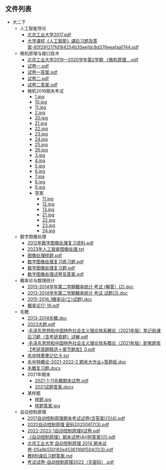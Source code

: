 

## 文件列表

- 大二下
    - 人工智能导论
        - [北京工业大学2017.pdf](https://github.com/Open-BJUT/BJUT-AI/raw/master/./%E5%A4%A7%E4%BA%8C%E4%B8%8B%5C%E4%BA%BA%E5%B7%A5%E6%99%BA%E8%83%BD%E5%AF%BC%E8%AE%BA/%E5%8C%97%E4%BA%AC%E5%B7%A5%E4%B8%9A%E5%A4%A7%E5%AD%A62017.pdf)
        - [大学课程《人工智能》课后习题及答案-85f291217fd184254b35eefdc8d376eeafaa1744.pdf](https://github.com/Open-BJUT/BJUT-AI/raw/master/./%E5%A4%A7%E4%BA%8C%E4%B8%8B%5C%E4%BA%BA%E5%B7%A5%E6%99%BA%E8%83%BD%E5%AF%BC%E8%AE%BA/%E5%A4%A7%E5%AD%A6%E8%AF%BE%E7%A8%8B%E3%80%8A%E4%BA%BA%E5%B7%A5%E6%99%BA%E8%83%BD%E3%80%8B%E8%AF%BE%E5%90%8E%E4%B9%A0%E9%A2%98%E5%8F%8A%E7%AD%94%E6%A1%88-85f291217fd184254b35eefdc8d376eeafaa1744.pdf)
    - 微机原理与接口技术
        - [北京工业大学2019—2020学年第2学期 《微机原理....pdf](https://github.com/Open-BJUT/BJUT-AI/raw/master/./%E5%A4%A7%E4%BA%8C%E4%B8%8B%5C%E5%BE%AE%E6%9C%BA%E5%8E%9F%E7%90%86%E4%B8%8E%E6%8E%A5%E5%8F%A3%E6%8A%80%E6%9C%AF/%E5%8C%97%E4%BA%AC%E5%B7%A5%E4%B8%9A%E5%A4%A7%E5%AD%A62019%E2%80%942020%E5%AD%A6%E5%B9%B4%E7%AC%AC2%E5%AD%A6%E6%9C%9F%20%E3%80%8A%E5%BE%AE%E6%9C%BA%E5%8E%9F%E7%90%86....pdf)
        - [试卷一.pdf](https://github.com/Open-BJUT/BJUT-AI/raw/master/./%E5%A4%A7%E4%BA%8C%E4%B8%8B%5C%E5%BE%AE%E6%9C%BA%E5%8E%9F%E7%90%86%E4%B8%8E%E6%8E%A5%E5%8F%A3%E6%8A%80%E6%9C%AF/%E8%AF%95%E5%8D%B7%E4%B8%80.pdf)
        - [试卷一答案.pdf](https://github.com/Open-BJUT/BJUT-AI/raw/master/./%E5%A4%A7%E4%BA%8C%E4%B8%8B%5C%E5%BE%AE%E6%9C%BA%E5%8E%9F%E7%90%86%E4%B8%8E%E6%8E%A5%E5%8F%A3%E6%8A%80%E6%9C%AF/%E8%AF%95%E5%8D%B7%E4%B8%80%E7%AD%94%E6%A1%88.pdf)
        - [试卷二.pdf](https://github.com/Open-BJUT/BJUT-AI/raw/master/./%E5%A4%A7%E4%BA%8C%E4%B8%8B%5C%E5%BE%AE%E6%9C%BA%E5%8E%9F%E7%90%86%E4%B8%8E%E6%8E%A5%E5%8F%A3%E6%8A%80%E6%9C%AF/%E8%AF%95%E5%8D%B7%E4%BA%8C.pdf)
        - [试卷二答案.pdf](https://github.com/Open-BJUT/BJUT-AI/raw/master/./%E5%A4%A7%E4%BA%8C%E4%B8%8B%5C%E5%BE%AE%E6%9C%BA%E5%8E%9F%E7%90%86%E4%B8%8E%E6%8E%A5%E5%8F%A3%E6%8A%80%E6%9C%AF/%E8%AF%95%E5%8D%B7%E4%BA%8C%E7%AD%94%E6%A1%88.pdf)
        - 微机2016期末考试
            - [1.jpg](https://github.com/Open-BJUT/BJUT-AI/raw/master/./%E5%A4%A7%E4%BA%8C%E4%B8%8B%5C%E5%BE%AE%E6%9C%BA%E5%8E%9F%E7%90%86%E4%B8%8E%E6%8E%A5%E5%8F%A3%E6%8A%80%E6%9C%AF%5C%E5%BE%AE%E6%9C%BA2016%E6%9C%9F%E6%9C%AB%E8%80%83%E8%AF%95/1.jpg)
            - [10.jpg](https://github.com/Open-BJUT/BJUT-AI/raw/master/./%E5%A4%A7%E4%BA%8C%E4%B8%8B%5C%E5%BE%AE%E6%9C%BA%E5%8E%9F%E7%90%86%E4%B8%8E%E6%8E%A5%E5%8F%A3%E6%8A%80%E6%9C%AF%5C%E5%BE%AE%E6%9C%BA2016%E6%9C%9F%E6%9C%AB%E8%80%83%E8%AF%95/10.jpg)
            - [11.jpg](https://github.com/Open-BJUT/BJUT-AI/raw/master/./%E5%A4%A7%E4%BA%8C%E4%B8%8B%5C%E5%BE%AE%E6%9C%BA%E5%8E%9F%E7%90%86%E4%B8%8E%E6%8E%A5%E5%8F%A3%E6%8A%80%E6%9C%AF%5C%E5%BE%AE%E6%9C%BA2016%E6%9C%9F%E6%9C%AB%E8%80%83%E8%AF%95/11.jpg)
            - [2.jpg](https://github.com/Open-BJUT/BJUT-AI/raw/master/./%E5%A4%A7%E4%BA%8C%E4%B8%8B%5C%E5%BE%AE%E6%9C%BA%E5%8E%9F%E7%90%86%E4%B8%8E%E6%8E%A5%E5%8F%A3%E6%8A%80%E6%9C%AF%5C%E5%BE%AE%E6%9C%BA2016%E6%9C%9F%E6%9C%AB%E8%80%83%E8%AF%95/2.jpg)
            - [20.jpg](https://github.com/Open-BJUT/BJUT-AI/raw/master/./%E5%A4%A7%E4%BA%8C%E4%B8%8B%5C%E5%BE%AE%E6%9C%BA%E5%8E%9F%E7%90%86%E4%B8%8E%E6%8E%A5%E5%8F%A3%E6%8A%80%E6%9C%AF%5C%E5%BE%AE%E6%9C%BA2016%E6%9C%9F%E6%9C%AB%E8%80%83%E8%AF%95/20.jpg)
            - [21.jpg](https://github.com/Open-BJUT/BJUT-AI/raw/master/./%E5%A4%A7%E4%BA%8C%E4%B8%8B%5C%E5%BE%AE%E6%9C%BA%E5%8E%9F%E7%90%86%E4%B8%8E%E6%8E%A5%E5%8F%A3%E6%8A%80%E6%9C%AF%5C%E5%BE%AE%E6%9C%BA2016%E6%9C%9F%E6%9C%AB%E8%80%83%E8%AF%95/21.jpg)
            - [22.jpg](https://github.com/Open-BJUT/BJUT-AI/raw/master/./%E5%A4%A7%E4%BA%8C%E4%B8%8B%5C%E5%BE%AE%E6%9C%BA%E5%8E%9F%E7%90%86%E4%B8%8E%E6%8E%A5%E5%8F%A3%E6%8A%80%E6%9C%AF%5C%E5%BE%AE%E6%9C%BA2016%E6%9C%9F%E6%9C%AB%E8%80%83%E8%AF%95/22.jpg)
            - [23.jpg](https://github.com/Open-BJUT/BJUT-AI/raw/master/./%E5%A4%A7%E4%BA%8C%E4%B8%8B%5C%E5%BE%AE%E6%9C%BA%E5%8E%9F%E7%90%86%E4%B8%8E%E6%8E%A5%E5%8F%A3%E6%8A%80%E6%9C%AF%5C%E5%BE%AE%E6%9C%BA2016%E6%9C%9F%E6%9C%AB%E8%80%83%E8%AF%95/23.jpg)
            - [24.jpg](https://github.com/Open-BJUT/BJUT-AI/raw/master/./%E5%A4%A7%E4%BA%8C%E4%B8%8B%5C%E5%BE%AE%E6%9C%BA%E5%8E%9F%E7%90%86%E4%B8%8E%E6%8E%A5%E5%8F%A3%E6%8A%80%E6%9C%AF%5C%E5%BE%AE%E6%9C%BA2016%E6%9C%9F%E6%9C%AB%E8%80%83%E8%AF%95/24.jpg)
            - [25.jpg](https://github.com/Open-BJUT/BJUT-AI/raw/master/./%E5%A4%A7%E4%BA%8C%E4%B8%8B%5C%E5%BE%AE%E6%9C%BA%E5%8E%9F%E7%90%86%E4%B8%8E%E6%8E%A5%E5%8F%A3%E6%8A%80%E6%9C%AF%5C%E5%BE%AE%E6%9C%BA2016%E6%9C%9F%E6%9C%AB%E8%80%83%E8%AF%95/25.jpg)
            - [26.jpg](https://github.com/Open-BJUT/BJUT-AI/raw/master/./%E5%A4%A7%E4%BA%8C%E4%B8%8B%5C%E5%BE%AE%E6%9C%BA%E5%8E%9F%E7%90%86%E4%B8%8E%E6%8E%A5%E5%8F%A3%E6%8A%80%E6%9C%AF%5C%E5%BE%AE%E6%9C%BA2016%E6%9C%9F%E6%9C%AB%E8%80%83%E8%AF%95/26.jpg)
            - [3.jpg](https://github.com/Open-BJUT/BJUT-AI/raw/master/./%E5%A4%A7%E4%BA%8C%E4%B8%8B%5C%E5%BE%AE%E6%9C%BA%E5%8E%9F%E7%90%86%E4%B8%8E%E6%8E%A5%E5%8F%A3%E6%8A%80%E6%9C%AF%5C%E5%BE%AE%E6%9C%BA2016%E6%9C%9F%E6%9C%AB%E8%80%83%E8%AF%95/3.jpg)
            - [4.jpg](https://github.com/Open-BJUT/BJUT-AI/raw/master/./%E5%A4%A7%E4%BA%8C%E4%B8%8B%5C%E5%BE%AE%E6%9C%BA%E5%8E%9F%E7%90%86%E4%B8%8E%E6%8E%A5%E5%8F%A3%E6%8A%80%E6%9C%AF%5C%E5%BE%AE%E6%9C%BA2016%E6%9C%9F%E6%9C%AB%E8%80%83%E8%AF%95/4.jpg)
            - [5.jpg](https://github.com/Open-BJUT/BJUT-AI/raw/master/./%E5%A4%A7%E4%BA%8C%E4%B8%8B%5C%E5%BE%AE%E6%9C%BA%E5%8E%9F%E7%90%86%E4%B8%8E%E6%8E%A5%E5%8F%A3%E6%8A%80%E6%9C%AF%5C%E5%BE%AE%E6%9C%BA2016%E6%9C%9F%E6%9C%AB%E8%80%83%E8%AF%95/5.jpg)
            - [6.jpg](https://github.com/Open-BJUT/BJUT-AI/raw/master/./%E5%A4%A7%E4%BA%8C%E4%B8%8B%5C%E5%BE%AE%E6%9C%BA%E5%8E%9F%E7%90%86%E4%B8%8E%E6%8E%A5%E5%8F%A3%E6%8A%80%E6%9C%AF%5C%E5%BE%AE%E6%9C%BA2016%E6%9C%9F%E6%9C%AB%E8%80%83%E8%AF%95/6.jpg)
            - [7.jpg](https://github.com/Open-BJUT/BJUT-AI/raw/master/./%E5%A4%A7%E4%BA%8C%E4%B8%8B%5C%E5%BE%AE%E6%9C%BA%E5%8E%9F%E7%90%86%E4%B8%8E%E6%8E%A5%E5%8F%A3%E6%8A%80%E6%9C%AF%5C%E5%BE%AE%E6%9C%BA2016%E6%9C%9F%E6%9C%AB%E8%80%83%E8%AF%95/7.jpg)
            - [8.jpg](https://github.com/Open-BJUT/BJUT-AI/raw/master/./%E5%A4%A7%E4%BA%8C%E4%B8%8B%5C%E5%BE%AE%E6%9C%BA%E5%8E%9F%E7%90%86%E4%B8%8E%E6%8E%A5%E5%8F%A3%E6%8A%80%E6%9C%AF%5C%E5%BE%AE%E6%9C%BA2016%E6%9C%9F%E6%9C%AB%E8%80%83%E8%AF%95/8.jpg)
            - [9.jpg](https://github.com/Open-BJUT/BJUT-AI/raw/master/./%E5%A4%A7%E4%BA%8C%E4%B8%8B%5C%E5%BE%AE%E6%9C%BA%E5%8E%9F%E7%90%86%E4%B8%8E%E6%8E%A5%E5%8F%A3%E6%8A%80%E6%9C%AF%5C%E5%BE%AE%E6%9C%BA2016%E6%9C%9F%E6%9C%AB%E8%80%83%E8%AF%95/9.jpg)
            - 答案
                - [11.jpg](https://github.com/Open-BJUT/BJUT-AI/raw/master/./%E5%A4%A7%E4%BA%8C%E4%B8%8B%5C%E5%BE%AE%E6%9C%BA%E5%8E%9F%E7%90%86%E4%B8%8E%E6%8E%A5%E5%8F%A3%E6%8A%80%E6%9C%AF%5C%E5%BE%AE%E6%9C%BA2016%E6%9C%9F%E6%9C%AB%E8%80%83%E8%AF%95%5C%E7%AD%94%E6%A1%88/11.jpg)
                - [12.jpg](https://github.com/Open-BJUT/BJUT-AI/raw/master/./%E5%A4%A7%E4%BA%8C%E4%B8%8B%5C%E5%BE%AE%E6%9C%BA%E5%8E%9F%E7%90%86%E4%B8%8E%E6%8E%A5%E5%8F%A3%E6%8A%80%E6%9C%AF%5C%E5%BE%AE%E6%9C%BA2016%E6%9C%9F%E6%9C%AB%E8%80%83%E8%AF%95%5C%E7%AD%94%E6%A1%88/12.jpg)
                - [13.jpg](https://github.com/Open-BJUT/BJUT-AI/raw/master/./%E5%A4%A7%E4%BA%8C%E4%B8%8B%5C%E5%BE%AE%E6%9C%BA%E5%8E%9F%E7%90%86%E4%B8%8E%E6%8E%A5%E5%8F%A3%E6%8A%80%E6%9C%AF%5C%E5%BE%AE%E6%9C%BA2016%E6%9C%9F%E6%9C%AB%E8%80%83%E8%AF%95%5C%E7%AD%94%E6%A1%88/13.jpg)
                - [21.jpg](https://github.com/Open-BJUT/BJUT-AI/raw/master/./%E5%A4%A7%E4%BA%8C%E4%B8%8B%5C%E5%BE%AE%E6%9C%BA%E5%8E%9F%E7%90%86%E4%B8%8E%E6%8E%A5%E5%8F%A3%E6%8A%80%E6%9C%AF%5C%E5%BE%AE%E6%9C%BA2016%E6%9C%9F%E6%9C%AB%E8%80%83%E8%AF%95%5C%E7%AD%94%E6%A1%88/21.jpg)
                - [22.jpg](https://github.com/Open-BJUT/BJUT-AI/raw/master/./%E5%A4%A7%E4%BA%8C%E4%B8%8B%5C%E5%BE%AE%E6%9C%BA%E5%8E%9F%E7%90%86%E4%B8%8E%E6%8E%A5%E5%8F%A3%E6%8A%80%E6%9C%AF%5C%E5%BE%AE%E6%9C%BA2016%E6%9C%9F%E6%9C%AB%E8%80%83%E8%AF%95%5C%E7%AD%94%E6%A1%88/22.jpg)
                - [23.jpg](https://github.com/Open-BJUT/BJUT-AI/raw/master/./%E5%A4%A7%E4%BA%8C%E4%B8%8B%5C%E5%BE%AE%E6%9C%BA%E5%8E%9F%E7%90%86%E4%B8%8E%E6%8E%A5%E5%8F%A3%E6%8A%80%E6%9C%AF%5C%E5%BE%AE%E6%9C%BA2016%E6%9C%9F%E6%9C%AB%E8%80%83%E8%AF%95%5C%E7%AD%94%E6%A1%88/23.jpg)
                - [24.jpg](https://github.com/Open-BJUT/BJUT-AI/raw/master/./%E5%A4%A7%E4%BA%8C%E4%B8%8B%5C%E5%BE%AE%E6%9C%BA%E5%8E%9F%E7%90%86%E4%B8%8E%E6%8E%A5%E5%8F%A3%E6%8A%80%E6%9C%AF%5C%E5%BE%AE%E6%9C%BA2016%E6%9C%9F%E6%9C%AB%E8%80%83%E8%AF%95%5C%E7%AD%94%E6%A1%88/24.jpg)
    - 数字图像处理
        - [2012年数字图像处理复习资料.pdf](https://github.com/Open-BJUT/BJUT-AI/raw/master/./%E5%A4%A7%E4%BA%8C%E4%B8%8B%5C%E6%95%B0%E5%AD%97%E5%9B%BE%E5%83%8F%E5%A4%84%E7%90%86/2012%E5%B9%B4%E6%95%B0%E5%AD%97%E5%9B%BE%E5%83%8F%E5%A4%84%E7%90%86%E5%A4%8D%E4%B9%A0%E8%B5%84%E6%96%99.pdf)
        - [2023年人工智能图像处理.txt](https://github.com/Open-BJUT/BJUT-AI/blob/master/./%E5%A4%A7%E4%BA%8C%E4%B8%8B%5C%E6%95%B0%E5%AD%97%E5%9B%BE%E5%83%8F%E5%A4%84%E7%90%86/2023%E5%B9%B4%E4%BA%BA%E5%B7%A5%E6%99%BA%E8%83%BD%E5%9B%BE%E5%83%8F%E5%A4%84%E7%90%86.txt)
        - [图像处理样题.pdf](https://github.com/Open-BJUT/BJUT-AI/raw/master/./%E5%A4%A7%E4%BA%8C%E4%B8%8B%5C%E6%95%B0%E5%AD%97%E5%9B%BE%E5%83%8F%E5%A4%84%E7%90%86/%E5%9B%BE%E5%83%8F%E5%A4%84%E7%90%86%E6%A0%B7%E9%A2%98.pdf)
        - [数字图像处理复习练习题.pdf](https://github.com/Open-BJUT/BJUT-AI/raw/master/./%E5%A4%A7%E4%BA%8C%E4%B8%8B%5C%E6%95%B0%E5%AD%97%E5%9B%BE%E5%83%8F%E5%A4%84%E7%90%86/%E6%95%B0%E5%AD%97%E5%9B%BE%E5%83%8F%E5%A4%84%E7%90%86%E5%A4%8D%E4%B9%A0%E7%BB%83%E4%B9%A0%E9%A2%98.pdf)
        - [数字图像处理复习题.pdf](https://github.com/Open-BJUT/BJUT-AI/raw/master/./%E5%A4%A7%E4%BA%8C%E4%B8%8B%5C%E6%95%B0%E5%AD%97%E5%9B%BE%E5%83%8F%E5%A4%84%E7%90%86/%E6%95%B0%E5%AD%97%E5%9B%BE%E5%83%8F%E5%A4%84%E7%90%86%E5%A4%8D%E4%B9%A0%E9%A2%98.pdf)
        - [数字图像处理试卷及答案.pdf](https://github.com/Open-BJUT/BJUT-AI/raw/master/./%E5%A4%A7%E4%BA%8C%E4%B8%8B%5C%E6%95%B0%E5%AD%97%E5%9B%BE%E5%83%8F%E5%A4%84%E7%90%86/%E6%95%B0%E5%AD%97%E5%9B%BE%E5%83%8F%E5%A4%84%E7%90%86%E8%AF%95%E5%8D%B7%E5%8F%8A%E7%AD%94%E6%A1%88.pdf)
    - 概率论与数理统计
        - [2013-2014学年第二学期概率统计 考试 (解答）(2).doc](https://github.com/Open-BJUT/BJUT-AI/raw/master/./%E5%A4%A7%E4%BA%8C%E4%B8%8B%5C%E6%A6%82%E7%8E%87%E8%AE%BA%E4%B8%8E%E6%95%B0%E7%90%86%E7%BB%9F%E8%AE%A1/2013-2014%E5%AD%A6%E5%B9%B4%E7%AC%AC%E4%BA%8C%E5%AD%A6%E6%9C%9F%E6%A6%82%E7%8E%87%E7%BB%9F%E8%AE%A1%20%E8%80%83%E8%AF%95%20%28%E8%A7%A3%E7%AD%94%EF%BC%89%282%29.doc)
        - [2013-2014学年第二学期概率统计 考试 试题(3).doc](https://github.com/Open-BJUT/BJUT-AI/raw/master/./%E5%A4%A7%E4%BA%8C%E4%B8%8B%5C%E6%A6%82%E7%8E%87%E8%AE%BA%E4%B8%8E%E6%95%B0%E7%90%86%E7%BB%9F%E8%AE%A1/2013-2014%E5%AD%A6%E5%B9%B4%E7%AC%AC%E4%BA%8C%E5%AD%A6%E6%9C%9F%E6%A6%82%E7%8E%87%E7%BB%9F%E8%AE%A1%20%E8%80%83%E8%AF%95%20%E8%AF%95%E9%A2%98%283%29.doc)
        - [2015-2016_1概率论(工)试题).doc](https://github.com/Open-BJUT/BJUT-AI/raw/master/./%E5%A4%A7%E4%BA%8C%E4%B8%8B%5C%E6%A6%82%E7%8E%87%E8%AE%BA%E4%B8%8E%E6%95%B0%E7%90%86%E7%BB%9F%E8%AE%A1/2015-2016_1%E6%A6%82%E7%8E%87%E8%AE%BA%28%E5%B7%A5%29%E8%AF%95%E9%A2%98%29.doc)
        - [概率论17-18.pdf](https://github.com/Open-BJUT/BJUT-AI/raw/master/./%E5%A4%A7%E4%BA%8C%E4%B8%8B%5C%E6%A6%82%E7%8E%87%E8%AE%BA%E4%B8%8E%E6%95%B0%E7%90%86%E7%BB%9F%E8%AE%A1/%E6%A6%82%E7%8E%87%E8%AE%BA17-18.pdf)
    - 毛概
        - [2013-2014毛概.doc](https://github.com/Open-BJUT/BJUT-AI/raw/master/./%E5%A4%A7%E4%BA%8C%E4%B8%8B%5C%E6%AF%9B%E6%A6%82/2013-2014%E6%AF%9B%E6%A6%82.doc)
        - [2023大题.pdf](https://github.com/Open-BJUT/BJUT-AI/raw/master/./%E5%A4%A7%E4%BA%8C%E4%B8%8B%5C%E6%AF%9B%E6%A6%82/2023%E5%A4%A7%E9%A2%98.pdf)
        - [·毛泽东思想和中国特色社会主义理论体系概论（2021年版）笔记和课后习题（含考研真题）详解.pdf](https://github.com/Open-BJUT/BJUT-AI/raw/master/./%E5%A4%A7%E4%BA%8C%E4%B8%8B%5C%E6%AF%9B%E6%A6%82/%C2%B7%E6%AF%9B%E6%B3%BD%E4%B8%9C%E6%80%9D%E6%83%B3%E5%92%8C%E4%B8%AD%E5%9B%BD%E7%89%B9%E8%89%B2%E7%A4%BE%E4%BC%9A%E4%B8%BB%E4%B9%89%E7%90%86%E8%AE%BA%E4%BD%93%E7%B3%BB%E6%A6%82%E8%AE%BA%EF%BC%882021%E5%B9%B4%E7%89%88%EF%BC%89%E7%AC%94%E8%AE%B0%E5%92%8C%E8%AF%BE%E5%90%8E%E4%B9%A0%E9%A2%98%EF%BC%88%E5%90%AB%E8%80%83%E7%A0%94%E7%9C%9F%E9%A2%98%EF%BC%89%E8%AF%A6%E8%A7%A3.pdf)
        - [·毛泽东思想和中国特色社会主义理论体系概论（2021年版）配套题库【考研真题精选＋章节题库】0.pdf](https://github.com/Open-BJUT/BJUT-AI/raw/master/./%E5%A4%A7%E4%BA%8C%E4%B8%8B%5C%E6%AF%9B%E6%A6%82/%C2%B7%E6%AF%9B%E6%B3%BD%E4%B8%9C%E6%80%9D%E6%83%B3%E5%92%8C%E4%B8%AD%E5%9B%BD%E7%89%B9%E8%89%B2%E7%A4%BE%E4%BC%9A%E4%B8%BB%E4%B9%89%E7%90%86%E8%AE%BA%E4%BD%93%E7%B3%BB%E6%A6%82%E8%AE%BA%EF%BC%882021%E5%B9%B4%E7%89%88%EF%BC%89%E9%85%8D%E5%A5%97%E9%A2%98%E5%BA%93%E3%80%90%E8%80%83%E7%A0%94%E7%9C%9F%E9%A2%98%E7%B2%BE%E9%80%89%EF%BC%8B%E7%AB%A0%E8%8A%82%E9%A2%98%E5%BA%93%E3%80%910.pdf)
        - [毛中特墨墨记忆卡.txt](https://github.com/Open-BJUT/BJUT-AI/blob/master/./%E5%A4%A7%E4%BA%8C%E4%B8%8B%5C%E6%AF%9B%E6%A6%82/%E6%AF%9B%E4%B8%AD%E7%89%B9%E5%A2%A8%E5%A2%A8%E8%AE%B0%E5%BF%86%E5%8D%A1.txt)
        - [毛中特概论-2021-2022-2 期末大作业+答题纸.doc](https://github.com/Open-BJUT/BJUT-AI/raw/master/./%E5%A4%A7%E4%BA%8C%E4%B8%8B%5C%E6%AF%9B%E6%A6%82/%E6%AF%9B%E4%B8%AD%E7%89%B9%E6%A6%82%E8%AE%BA-2021-2022-2%20%E6%9C%9F%E6%9C%AB%E5%A4%A7%E4%BD%9C%E4%B8%9A%2B%E7%AD%94%E9%A2%98%E7%BA%B8.doc)
        - [毛概复习题.docx](https://github.com/Open-BJUT/BJUT-AI/raw/master/./%E5%A4%A7%E4%BA%8C%E4%B8%8B%5C%E6%AF%9B%E6%A6%82/%E6%AF%9B%E6%A6%82%E5%A4%8D%E4%B9%A0%E9%A2%98.docx)
        - 2021年期末
            - [2021-1-11毛概期末试卷.pdf](https://github.com/Open-BJUT/BJUT-AI/raw/master/./%E5%A4%A7%E4%BA%8C%E4%B8%8B%5C%E6%AF%9B%E6%A6%82%5C2021%E5%B9%B4%E6%9C%9F%E6%9C%AB/2021-1-11%E6%AF%9B%E6%A6%82%E6%9C%9F%E6%9C%AB%E8%AF%95%E5%8D%B7.pdf)
            - [2021试题答案.docx](https://github.com/Open-BJUT/BJUT-AI/raw/master/./%E5%A4%A7%E4%BA%8C%E4%B8%8B%5C%E6%AF%9B%E6%A6%82%5C2021%E5%B9%B4%E6%9C%9F%E6%9C%AB/2021%E8%AF%95%E9%A2%98%E7%AD%94%E6%A1%88.docx)
        - 某样题
            - [样题.jpg](https://github.com/Open-BJUT/BJUT-AI/raw/master/./%E5%A4%A7%E4%BA%8C%E4%B8%8B%5C%E6%AF%9B%E6%A6%82%5C%E6%9F%90%E6%A0%B7%E9%A2%98/%E6%A0%B7%E9%A2%98.jpg)
            - [样题答案.jpg](https://github.com/Open-BJUT/BJUT-AI/raw/master/./%E5%A4%A7%E4%BA%8C%E4%B8%8B%5C%E6%AF%9B%E6%A6%82%5C%E6%9F%90%E6%A0%B7%E9%A2%98/%E6%A0%B7%E9%A2%98%E7%AD%94%E6%A1%88.jpg)
    - 自动控制原理
        - [2017自动控制原理期末考试试卷(含答案)(1)(4).pdf](https://github.com/Open-BJUT/BJUT-AI/raw/master/./%E5%A4%A7%E4%BA%8C%E4%B8%8B%5C%E8%87%AA%E5%8A%A8%E6%8E%A7%E5%88%B6%E5%8E%9F%E7%90%86/2017%E8%87%AA%E5%8A%A8%E6%8E%A7%E5%88%B6%E5%8E%9F%E7%90%86%E6%9C%9F%E6%9C%AB%E8%80%83%E8%AF%95%E8%AF%95%E5%8D%B7%28%E5%90%AB%E7%AD%94%E6%A1%88%29%281%29%284%29.pdf)
        - [2020自动控制原理 密码20200617(3).pdf](https://github.com/Open-BJUT/BJUT-AI/raw/master/./%E5%A4%A7%E4%BA%8C%E4%B8%8B%5C%E8%87%AA%E5%8A%A8%E6%8E%A7%E5%88%B6%E5%8E%9F%E7%90%86/2020%E8%87%AA%E5%8A%A8%E6%8E%A7%E5%88%B6%E5%8E%9F%E7%90%86%20%E5%AF%86%E7%A0%8120200617%283%29.pdf)
        - [2022-2023-1自动控制原理II试卷.pdf](https://github.com/Open-BJUT/BJUT-AI/raw/master/./%E5%A4%A7%E4%BA%8C%E4%B8%8B%5C%E8%87%AA%E5%8A%A8%E6%8E%A7%E5%88%B6%E5%8E%9F%E7%90%86/2022-2023-1%E8%87%AA%E5%8A%A8%E6%8E%A7%E5%88%B6%E5%8E%9F%E7%90%86II%E8%AF%95%E5%8D%B7.pdf)
        - [《自动控制原理》期末试卷(A)(附答案)(1).pdf](https://github.com/Open-BJUT/BJUT-AI/raw/master/./%E5%A4%A7%E4%BA%8C%E4%B8%8B%5C%E8%87%AA%E5%8A%A8%E6%8E%A7%E5%88%B6%E5%8E%9F%E7%90%86/%E3%80%8A%E8%87%AA%E5%8A%A8%E6%8E%A7%E5%88%B6%E5%8E%9F%E7%90%86%E3%80%8B%E6%9C%9F%E6%9C%AB%E8%AF%95%E5%8D%B7%28A%29%28%E9%99%84%E7%AD%94%E6%A1%88%29%281%29.pdf)
        - [北京工业大学 自动控制原理 2014 期末试卷-05a9b550192e45361166f504(1)(3).pdf](https://github.com/Open-BJUT/BJUT-AI/raw/master/./%E5%A4%A7%E4%BA%8C%E4%B8%8B%5C%E8%87%AA%E5%8A%A8%E6%8E%A7%E5%88%B6%E5%8E%9F%E7%90%86/%E5%8C%97%E4%BA%AC%E5%B7%A5%E4%B8%9A%E5%A4%A7%E5%AD%A6%20%E8%87%AA%E5%8A%A8%E6%8E%A7%E5%88%B6%E5%8E%9F%E7%90%86%202014%20%E6%9C%9F%E6%9C%AB%E8%AF%95%E5%8D%B7-05a9b550192e45361166f504%281%29%283%29.pdf)
        - [教材II课后习题答案.md](https://github.com/Open-BJUT/BJUT-AI/blob/master/./%E5%A4%A7%E4%BA%8C%E4%B8%8B%5C%E8%87%AA%E5%8A%A8%E6%8E%A7%E5%88%B6%E5%8E%9F%E7%90%86/%E6%95%99%E6%9D%90II%E8%AF%BE%E5%90%8E%E4%B9%A0%E9%A2%98%E7%AD%94%E6%A1%88.md)
        - [考试试卷-自动控制原理2022（无密码）.pdf](https://github.com/Open-BJUT/BJUT-AI/raw/master/./%E5%A4%A7%E4%BA%8C%E4%B8%8B%5C%E8%87%AA%E5%8A%A8%E6%8E%A7%E5%88%B6%E5%8E%9F%E7%90%86/%E8%80%83%E8%AF%95%E8%AF%95%E5%8D%B7-%E8%87%AA%E5%8A%A8%E6%8E%A7%E5%88%B6%E5%8E%9F%E7%90%862022%EF%BC%88%E6%97%A0%E5%AF%86%E7%A0%81%EF%BC%89.pdf)
